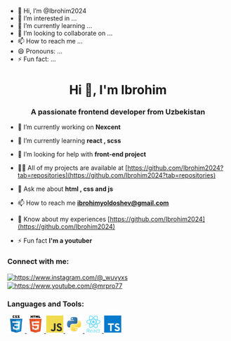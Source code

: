 - 👋 Hi, I’m @Ibrohim2024
- 👀 I’m interested in ...
- 🌱 I’m currently learning ...
- 💞️ I’m looking to collaborate on ...
- 📫 How to reach me ...
- 😄 Pronouns: ...
- ⚡ Fun fact: ...

<!---
Ibrohim2024/Ibrohim2024 is a ✨ special ✨ repository because its `README.md` (this file) appears on your GitHub profile.
You can click the Preview link to take a look at your changes.
--->
<h1 align="center">Hi 👋, I'm Ibrohim</h1>
<h3 align="center">A passionate frontend developer from Uzbekistan</h3>

- 🔭 I’m currently working on **Nexcent**

- 🌱 I’m currently learning **react , scss**

- 🤝 I’m looking for help with **front-end project**

- 👨‍💻 All of my projects are available at [https://github.com/Ibrohim2024?tab=repositories](https://github.com/Ibrohim2024?tab=repositories)

- 💬 Ask me about **html , css and js**

- 📫 How to reach me **ibrohimyoldoshev@gmail.com**

- 📄 Know about my experiences [https://github.com/Ibrohim2024](https://github.com/Ibrohim2024)

- ⚡ Fun fact **I'm a youtuber**

<h3 align="left">Connect with me:</h3>
<p align="left">
<a href="https://instagram.com/https://www.instagram.com/@_wuvyxs" target="blank"><img align="center" src="https://raw.githubusercontent.com/rahuldkjain/github-profile-readme-generator/master/src/images/icons/Social/instagram.svg" alt="https://www.instagram.com/@_wuvyxs" height="30" width="40" /></a>
<a href="https://www.youtube.com/c/https://www.youtube.com/@mrpro77" target="blank"><img align="center" src="https://raw.githubusercontent.com/rahuldkjain/github-profile-readme-generator/master/src/images/icons/Social/youtube.svg" alt="https://www.youtube.com/@mrpro77" height="30" width="40" /></a>
</p>

<h3 align="left">Languages and Tools:</h3>
<p align="left"> <a href="https://www.w3schools.com/css/" target="_blank" rel="noreferrer"> <img src="https://raw.githubusercontent.com/devicons/devicon/master/icons/css3/css3-original-wordmark.svg" alt="css3" width="40" height="40"/> </a> <a href="https://www.w3.org/html/" target="_blank" rel="noreferrer"> <img src="https://raw.githubusercontent.com/devicons/devicon/master/icons/html5/html5-original-wordmark.svg" alt="html5" width="40" height="40"/> </a> <a href="https://developer.mozilla.org/en-US/docs/Web/JavaScript" target="_blank" rel="noreferrer"> <img src="https://raw.githubusercontent.com/devicons/devicon/master/icons/javascript/javascript-original.svg" alt="javascript" width="40" height="40"/> </a> <a href="https://www.python.org" target="_blank" rel="noreferrer"> <img src="https://raw.githubusercontent.com/devicons/devicon/master/icons/python/python-original.svg" alt="python" width="40" height="40"/> </a> <a href="https://reactjs.org/" target="_blank" rel="noreferrer"> <img src="https://raw.githubusercontent.com/devicons/devicon/master/icons/react/react-original-wordmark.svg" alt="react" width="40" height="40"/> </a> <a href="https://www.typescriptlang.org/" target="_blank" rel="noreferrer"> <img src="https://raw.githubusercontent.com/devicons/devicon/master/icons/typescript/typescript-original.svg" alt="typescript" width="40" height="40"/> </a> </p>
